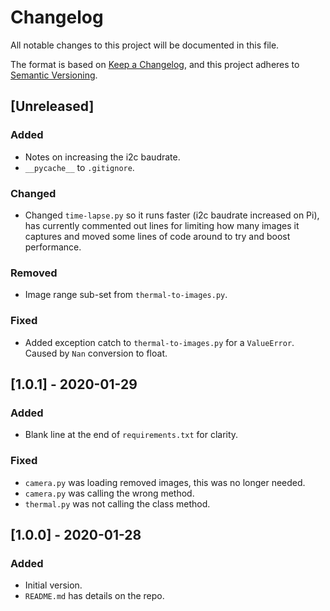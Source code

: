 # Changelog
All notable changes to this project will be documented in this file.

The format is based on [Keep a Changelog](https://keepachangelog.com/en/1.0.0/),
and this project adheres to [Semantic Versioning](https://semver.org/spec/v2.0.0.html).

## [Unreleased]
### Added
- Notes on increasing the i2c baudrate.
- `__pycache__` to `.gitignore`.

### Changed
- Changed `time-lapse.py` so it runs faster (i2c baudrate increased on Pi), has currently commented out lines
  for limiting how many images it captures and moved some lines of code around to try and boost performance.

### Removed
- Image range sub-set from `thermal-to-images.py`.
  
### Fixed
- Added exception catch to `thermal-to-images.py` for a `ValueError`. Caused by `Nan` conversion to float.

## [1.0.1] - 2020-01-29
### Added
- Blank line at the end of `requirements.txt` for clarity.

### Fixed
- `camera.py` was loading removed images, this was no longer needed.
- `camera.py` was calling the wrong method.
- `thermal.py` was not calling the class method.

## [1.0.0] - 2020-01-28
### Added
- Initial version.
- `README.md` has details on the repo.
